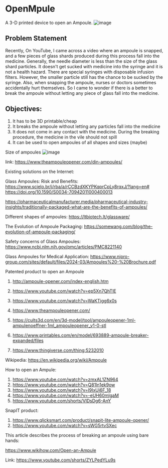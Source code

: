 # OpenMpule
A 3-D printed device to open an Ampoule.
![image](https://github.com/satishgaurav/ampoule/assets/36672530/2150da93-e0fb-47be-9974-e81f8e73a52c)

## Problem Statement 
Recently, On YouTube, I came across a video where an ampoule is snapped, and a few pieces of glass shards produced during this process fall into the medicine. Generally, the needle diameter is less than the size of the glass shard particles. It doesn't get sucked with medicine into the syringe and it is not a health hazard. There are special syringes with disposable infusion filters. However, the smaller particle still has the chance to be sucked by the syringe. Also, when snapping the ampoule, nurses or doctors sometimes accidentally hurt themselves. So I came to wonder if there is a better to break the ampoule without letting any piece of glass fall into the medicine. 

## Objectives: 
1. It has to be 3D printable/cheap 
2. It breaks the ampoule without letting any particles fall into the medicine
3. It does not come in any contact with the medicine. During the breaking procedure, the medicine in the vile should not spill
4. It can be used to open ampoules of all shapes and sizes (maybe)

Size of ampoules 
![image](https://github.com/satishgaurav/ampoule/assets/36672530/566a201d-982e-4fdf-b7a1-437055076073)

link: https://www.theampouleopener.com/din-ampoules/


Existing solutions on the Internet: 


Glass Ampoules: Risk and Benefits: 
https://www.scielo.br/j/rba/a/rCCBzdXKYPKqprCpLy8rqxJ/?lang=en#
https://doi.org/10.1590/S0034-70942011000400013

https://pharmaceuticalmanufacturer.media/pharmaceutical-industry-insights/traditionally-packaged-what-are-the-benefits-of-ampoules/

Different shapes of ampoules: https://ltbiotech.lt/glassware/

The Evolution of Ampoule Packaging: 
https://somewang.com/blog/the-evolution-of-ampoule-packaging/

Safety concerns of Glass Ampoules: 
https://www.ncbi.nlm.nih.gov/pmc/articles/PMC8221140

Glass Ampoules for Medical Application: 
https://www.nipro-group.com/sites/default/files/2024-03/Ampoules%20-%20Brochure.pdf


Patented product to open an Ampoule

1. http://ampoule-opener.com/index-english.htm
2. https://www.youtube.com/watch?v=ep5Xn7QhTlE
3. https://www.youtube.com/watch?v=WaKTigg6x0s
4. https://www.theampouleopener.com/



1. https://cults3d.com/en/3d-model/tool/ampouleopener-1ml-ampulenoeffner-1ml_ampouleopener_v1-0-stl
2. https://www.printables.com/en/model/693889-ampoule-breaker-expanded/files
3. https://www.thingiverse.com/thing:5232010


Wikipedia: 
https://en.wikipedia.org/wiki/Ampoule

How to open an Ampule: 
1. https://www.youtube.com/watch?v=zmxAL1ZN964
2. https://www.youtube.com/watch?v=Q81ln1ek9ow
3. https://www.youtube.com/watch?v=l9IxUi6F_18
4. https://www.youtube.com/watch?v=-eUH60mIgaM
5. https://www.youtube.com/shorts/VlDsDg6-AnY


SnapIT product: 

1. https://www.qlicksmart.com/product/snapit-lite-ampoule-opener/
2. https://www.youtube.com/watch?v=sWG5rtvSXec


This article describes the process of breaking an ampoule using bare hands:

https://www.wikihow.com/Open-an-Ampule

Link: 
https://www.youtube.com/shorts/ZYLPedYLu9s

